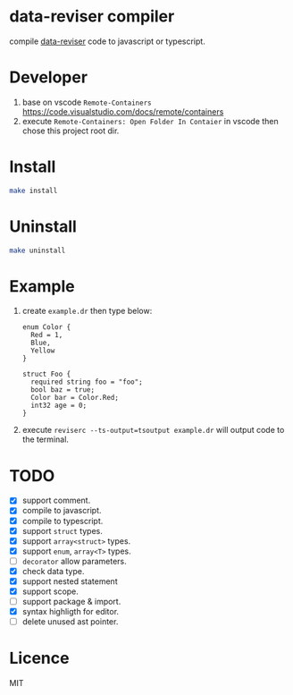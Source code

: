 # data-reviser compiler
compile [data-reviser](https://github.com/CoinXu/data-reviser) code to javascript or typescript.

# Developer
1. base on vscode `Remote-Containers` https://code.visualstudio.com/docs/remote/containers
2. execute `Remote-Containers: Open Folder In Contaier` in vscode then chose this project root dir.

# Install
```bash
make install
```

# Uninstall
```bash
make uninstall
```

# Example
1. create `example.dr` then type below:
   ```
   enum Color {
     Red = 1,
     Blue,
     Yellow
   }

   struct Foo {
     required string foo = "foo";
     bool baz = true;
     Color bar = Color.Red;
     int32 age = 0;
   }
   ```
2. execute `reviserc --ts-output=tsoutput example.dr` will output code to the terminal.

# TODO
+ [x] support comment.
+ [x] compile to javascript.
+ [x] compile to typescript.
+ [x] support `struct` types.
+ [x] support `array<struct>` types.
+ [x] support `enum`, `array<T>` types.
+ [ ] `decorator` allow parameters.
+ [x] check data type.
+ [x] support nested statement
+ [x] support scope.
+ [ ] support package & import.
+ [x] syntax highligth for editor.
+ [ ] delete unused ast pointer.

# Licence
MIT
